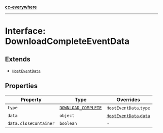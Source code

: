 [**cc-everywhere**](../../../../../index.md)

***

# Interface: DownloadCompleteEventData

## Extends

- [`HostEventData`](host-event-data.md)

## Properties

| Property | Type | Overrides |
| ------ | ------ | ------ |
| `type` | [`DOWNLOAD_COMPLETE`](../enumerations/host-event-type.md#download_complete) | [`HostEventData`](host-event-data.md).[`type`](host-event-data.md#type) |
| `data` | `object` | [`HostEventData`](host-event-data.md).[`data`](host-event-data.md#data) |
| `data.closeContainer` | `boolean` | - |
